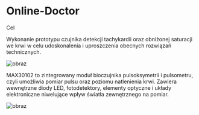 # Online-Doctor

Cel 

Wykonanie prototypu czujnika detekcji tachykardii oraz obniżonej saturacji we krwi w celu udoskonalenia i uproszczenia obecnych rozwiązań technicznych.

![obraz](https://github.com/user-attachments/assets/2597b0f9-9338-494b-8964-ebfadfc1507b)

MAX30102 to zintegrowany moduł bioczujnika pulsoksymetrii i pulsometru, czyli umożliwia pomiar pulsu oraz poziomu natlenienia krwi. Zawiera wewnętrzne diody LED, fotodetektory, elementy optyczne i układy elektroniczne niwelujące wpływ światła zewnętrznego na pomiar. 

![obraz](https://github.com/user-attachments/assets/23ada33e-204b-4093-bc8a-bf271b037b51)


